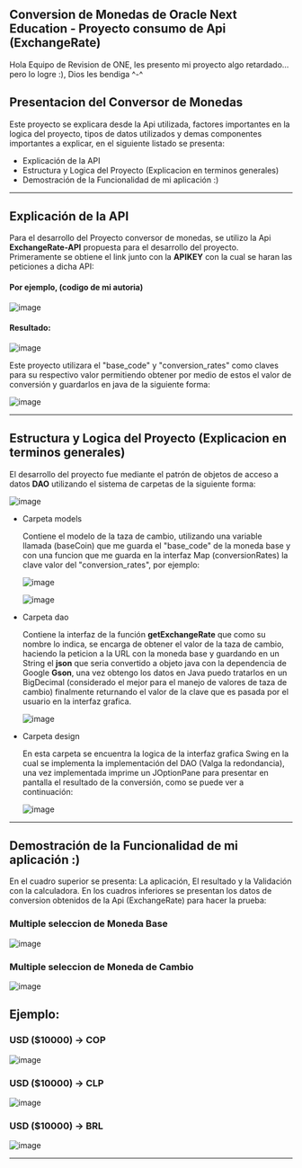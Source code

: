 ## Conversion de Monedas de Oracle Next Education - Proyecto consumo de Api (ExchangeRate)

<p>Hola Equipo de Revision de ONE, les presento mi proyecto algo retardado... pero lo logre :), Dios les bendiga ^-^</p>

<h2>Presentacion del Conversor de Monedas</h2>
<p>Este proyecto se explicara desde la Api utilizada, factores importantes en la logica del proyecto, tipos de datos utilizados y demas componentes importantes a explicar, en el siguiente listado se presenta:</p>
<ul>
  <li>Explicación de la API</li>
  <li>Estructura y Logica del Proyecto (Explicacion en terminos generales)</li>
  <li>Demostración de la Funcionalidad de mi aplicación :)</li>
</ul>

--------------------------
<h2>Explicación de la API </h2>
<p>Para el desarrollo del Proyecto conversor de monedas, se utilizo la Api <strong>ExchangeRate-API</strong> propuesta para el desarrollo del proyecto. Primeramente se obtiene el link junto con la <strong>APIKEY</strong> con la cual se haran las peticiones a dicha API:</p>

#### Por ejemplo, (codigo de mi autoria)
![image](https://github.com/Juanmadrinan/challenge-two-conversor-monedas-one/assets/125837348/70d491bc-30a9-4541-8991-9bc7c95928b8)

#### Resultado:
![image](https://github.com/Juanmadrinan/challenge-two-conversor-monedas-one/assets/125837348/953ac641-cb3a-4b2e-9b8d-ae3c4bd8c0cf)

<p>Este proyecto utilizara el "base_code" y "conversion_rates" como claves para su respectivo valor permitiendo obtener por medio de estos el valor de conversión y guardarlos en java de la siguiente forma:</p>

![image](https://github.com/Juanmadrinan/challenge-two-conversor-monedas-one/assets/125837348/92835b59-ad65-4dd3-87ca-2e3383746bb8)

--------------------------
<h2>Estructura y Logica del Proyecto (Explicacion en terminos generales)</h2>
<p>El desarrollo del proyecto fue mediante el patrón de objetos de acceso a datos <strong>DAO</strong> utilizando el sistema de carpetas de la siguiente forma: </p>

![image](https://github.com/Juanmadrinan/challenge-two-conversor-monedas-one/assets/125837348/1e8a92a2-dc67-4660-bf90-32649a4273a8)

<ul>
  <li>Carpeta models</li>
    <p>Contiene el modelo de la taza de cambio, utilizando una variable llamada (baseCoin) que me guarda el "base_code" de la moneda base y con una funcion que me guarda en la interfaz Map (conversionRates) la clave valor del "conversion_rates", por ejemplo: </p>

  ![image](https://github.com/Juanmadrinan/challenge-two-conversor-monedas-one/assets/125837348/7f5c7724-6c2f-403d-b97b-f6da50658ba9)

  ![image](https://github.com/Juanmadrinan/challenge-two-conversor-monedas-one/assets/125837348/b3a7673f-70ab-4b35-afdf-104f2e2365c7)

  <li>Carpeta dao</li>
    <p>Contiene la interfaz de la función <strong>getExchangeRate</strong> que como su nombre lo indica, se encarga de obtener el valor de la taza de cambio, haciendo la peticion a la URL con la moneda base y guardando en un String el <strong>json</strong> que seria convertido a objeto java con la dependencia de Google <strong>Gson</strong>, una vez obtengo los datos en Java puedo tratarlos en un BigDecimal (considerado el mejor para el manejo de valores de taza de cambio) finalmente returnando el valor de la clave que es pasada por el usuario en la interfaz grafica.</p>
  
  ![image](https://github.com/Juanmadrinan/challenge-two-conversor-monedas-one/assets/125837348/b44d1e07-b721-460c-bac0-f447df506e5a)

  <li>Carpeta design</li>
    <p>En esta carpeta se encuentra la logica de la interfaz grafica Swing en la cual se implementa la implementación del DAO (Valga la redondancia), una vez implementada imprime un JOptionPane para presentar en pantalla el resultado de la conversión, como se puede ver a continuación: </p>

  ![image](https://github.com/Juanmadrinan/challenge-two-conversor-monedas-one/assets/125837348/93a5ea50-8a16-49f9-94b4-db7c9d505b94)

</ul>


--------------------------
<h2>Demostración de la Funcionalidad de mi aplicación :)</h2>
<p>En el cuadro superior se presenta: La aplicación, El resultado y la Validación con la calculadora. En los cuadros inferiores se presentan los datos de conversion obtenidos de la Api (ExchangeRate) para hacer la prueba:</p>

### Multiple seleccion de Moneda Base
![image](https://github.com/Juanmadrinan/challenge-two-conversor-monedas-one/assets/125837348/db82a6b6-121e-456f-bfaa-3be636747f63)
### Multiple seleccion de Moneda de Cambio
![image](https://github.com/Juanmadrinan/challenge-two-conversor-monedas-one/assets/125837348/0cd6a304-ae68-4d0c-8a51-144eef8589e3)

## Ejemplo:
### USD ($10000) -> COP
![image](https://github.com/Juanmadrinan/challenge-two-conversor-monedas-one/assets/125837348/0433fa45-f47e-42df-bd4a-904cf72e0e4e)
### USD ($10000) -> CLP
![image](https://github.com/Juanmadrinan/challenge-two-conversor-monedas-one/assets/125837348/52cb33ae-47d8-442d-b4cc-0bd7811f344e)
### USD ($10000) -> BRL
![image](https://github.com/Juanmadrinan/challenge-two-conversor-monedas-one/assets/125837348/96b3702b-4eba-4e2e-ad94-abd70914184c)

----------------------------
